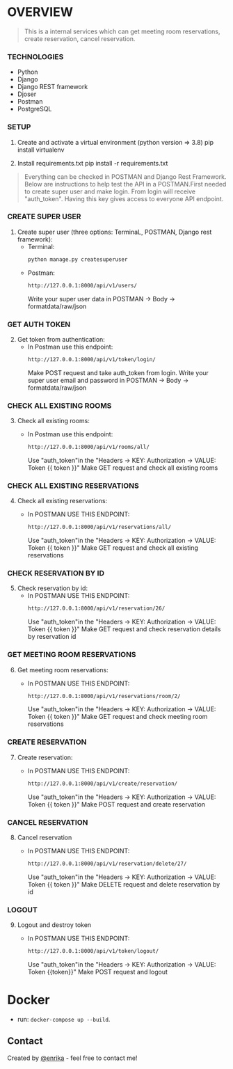 # OVERVIEW

> This is a internal services which can get meeting room reservations, create reservation, cancel reservation.

### TECHNOLOGIES
   * Python
   * Django
   * Django REST framework
   * Djoser
   * Postman
   * PostgreSQL

### SETUP

1. Create and activate a virtual environment (python version => 3.8)
   pip install virtualenv

2. Install requirements.txt
   pip install -r requirements.txt

> Everything can be checked in POSTMAN and Django Rest Framework. Below are instructions to help test the API in a POSTMAN.First needed to create super user and make login. From login will receive "auth_token". Having this key gives access to everyone API endpoint.

### CREATE SUPER USER

1. Create super user (three options: TerminaL, POSTMAN, Django rest framework):
   -  Terminal:
      ```sh
      python manage.py createsuperuser
      ```
   -  Postman:
       ```sh
      http://127.0.0.1:8000/api/v1/users/
        ```
        Write your super user data in POSTMAN -> Body -> formatdata/raw/json


### GET AUTH TOKEN

2. Get token from authentication:
   - In Postman use this endpoint:
       ```sh
      http://127.0.0.1:8000/api/v1/token/login/
       ```
        Make POST request and take auth_token from login. Write your super user  email and password in POSTMAN -> Body -> formatdata/raw/json
        
### CHECK ALL EXISTING ROOMS
3. Check all existing rooms:

   - In Postman use this endpoint:
       ```sh
      http://127.0.0.1:8000/api/v1/rooms/all/
       ```
      Use "auth_token"in the "Headers -> KEY: Authorization -> VALUE: Token {{ token }}"
      Make GET request and check all existing rooms

### CHECK ALL EXISTING RESERVATIONS
4. Check all existing reservations:

   - In POSTMAN USE THIS ENDPOINT:
       ```sh
      http://127.0.0.1:8000/api/v1/reservations/all/
       ```
       Use "auth_token"in the "Headers -> KEY: Authorization -> VALUE: Token {{ token }}"
       Make GET request and check all existing reservations

### CHECK RESERVATION BY ID
5. Check reservation by id:
   - In POSTMAN USE THIS ENDPOINT:
       ```sh
      http://127.0.0.1:8000/api/v1/reservation/26/
       ```
       Use "auth_token"in the "Headers -> KEY: Authorization -> VALUE: Token {{ token }}"
       Make GET request and check reservation details by reservation id

### GET MEETING ROOM RESERVATIONS
6. Get meeting room reservations:

   - In POSTMAN USE THIS ENDPOINT:
       ```sh
      http://127.0.0.1:8000/api/v1/reservations/room/2/
       ```
       Use "auth_token"in the "Headers -> KEY: Authorization -> VALUE: Token {{ token }}"
       Make GET request and check meeting room reservations
       
### CREATE RESERVATION
7. Create reservation:

   - In POSTMAN USE THIS ENDPOINT:
       ```sh
      http://127.0.0.1:8000/api/v1/create/reservation/
       ```
       Use "auth_token"in the "Headers -> KEY: Authorization -> VALUE: Token {{ token }}"
       Make POST request and create reservation

### CANCEL RESERVATION
8. Cancel reservation

   - In POSTMAN USE THIS ENDPOINT:
       ```sh
      http://127.0.0.1:8000/api/v1/reservation/delete/27/
       ```
       Use "auth_token"in the "Headers -> KEY: Authorization -> VALUE: Token {{ token }}"
       Make DELETE request and delete reservation by id

### LOGOUT
9. Logout and destroy token

   - In POSTMAN USE THIS ENDPOINT:
       ```sh
      http://127.0.0.1:8000/api/v1/token/logout/
       ```
       Use "auth_token"in the "Headers -> KEY: Authorization -> VALUE: Token {{token}}"
       Make POST request and logout




# Docker

- run: `docker-compose up --build`.



## Contact
Created by [@enrika](https://www.linkedin.com/in/enrika-vysniauskaite-10bba4196/) - feel free to contact me!

